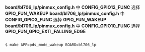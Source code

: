 **board/bl706_lp/pinmux_config.h** 中 **CONFIG_GPIO12_FUNC** 选择 **GPIO_FUN_WAKEUP**
**board/bl706_lp/pinmux_config.h** 中 **CONFIG_GPIO3_FUNC** 选择 **GPIO_FUN_WAKEUP**
**board/bl706_lp/pinmux_config.h** 中 **CONFIG_GPIO10_FUNC** 选择 **GPIO_FUN_GPIO_EXTI_FALLING_EDGE**

```bash

$ make APP=pds_mode_wakeup BOARD=bl706_lp

```